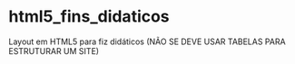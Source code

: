 # html5_fins_didaticos
Layout em HTML5 para fiz didáticos (NÃO SE DEVE USAR TABELAS PARA ESTRUTURAR UM SITE) 
